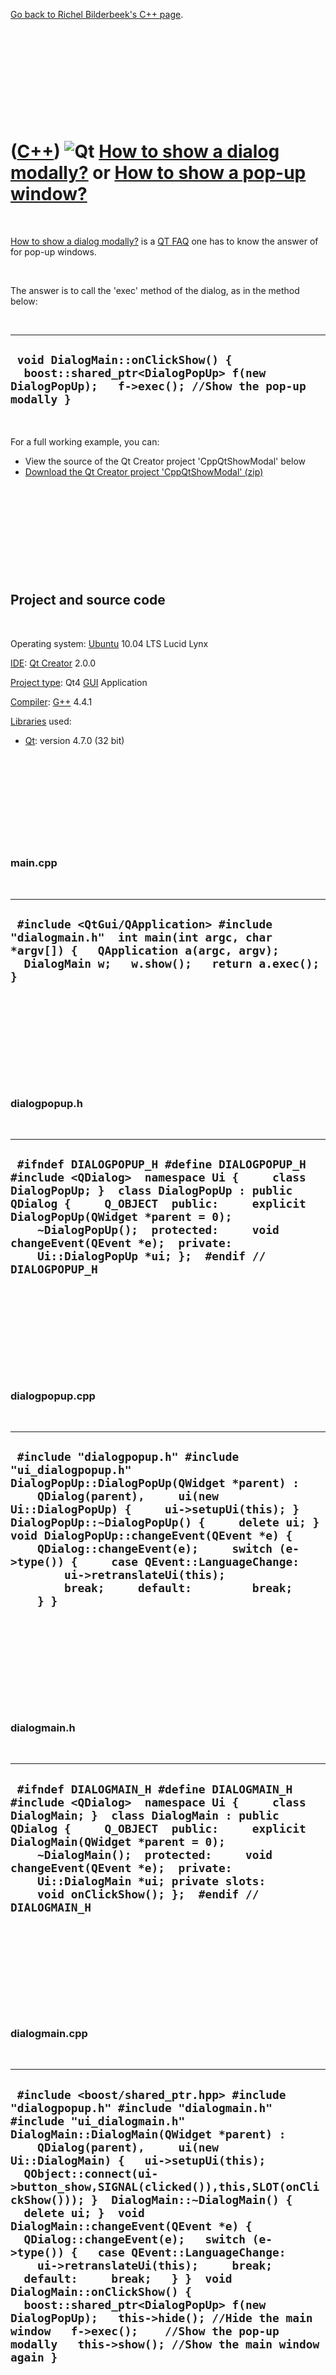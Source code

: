 

[Go back to Richel Bilderbeek's C++ page](Cpp.htm).

 

 

 

 

 

([C++](Cpp.htm)) ![Qt](PicQt.png) [How to show a dialog modally?](CppQtShowModal.htm) or [How to show a pop-up window?](CppQtShowModal.htm)
===========================================================================================================================================

 

[How to show a dialog modally?](CppQtShowModal.htm) is a [QT
FAQ](CppQtFaq.htm) one has to know the answer of for pop-up windows.

 

The answer is to call the 'exec' method of the dialog, as in the method
below:

 

  -----------------------------------------------------------------------------------------------------------------------------------
  ` void DialogMain::onClickShow() {   boost::shared_ptr<DialogPopUp> f(new DialogPopUp);   f->exec(); //Show the pop-up modally }`
  -----------------------------------------------------------------------------------------------------------------------------------

 

For a full working example, you can:

-   View the source of the Qt Creator project 'CppQtShowModal' below
-   [Download the Qt Creator project
    'CppQtShowModal' (zip)](CppQtShowModal.zip)

 

 

 

 

 

Project and source code
-----------------------

 

Operating system: [Ubuntu](http://www.ubuntu.com) 10.04 LTS Lucid Lynx

[IDE](CppIde.htm): [Qt Creator](CppQt.htm) 2.0.0

[Project type](CppQtProjectType.htm): Qt4 [GUI](CppGui.htm) Application

[Compiler](CppCompiler.htm): [G++](CppGpp.htm) 4.4.1

[Libraries](CppLibrary.htm) used:

-   [Qt](CppQt.htm): version 4.7.0 (32 bit)

 

 

 

 

 

### main.cpp

 

  -----------------------------------------------------------------------------------------------------------------------------------------------------------------------------
  ` #include <QtGui/QApplication> #include "dialogmain.h"  int main(int argc, char *argv[]) {   QApplication a(argc, argv);   DialogMain w;   w.show();   return a.exec(); }`
  -----------------------------------------------------------------------------------------------------------------------------------------------------------------------------

 

 

 

 

 

### dialogpopup.h

 

  --------------------------------------------------------------------------------------------------------------------------------------------------------------------------------------------------------------------------------------------------------------------------------------------------------------------------------------------------------
  ` #ifndef DIALOGPOPUP_H #define DIALOGPOPUP_H  #include <QDialog>  namespace Ui {     class DialogPopUp; }  class DialogPopUp : public QDialog {     Q_OBJECT  public:     explicit DialogPopUp(QWidget *parent = 0);     ~DialogPopUp();  protected:     void changeEvent(QEvent *e);  private:     Ui::DialogPopUp *ui; };  #endif // DIALOGPOPUP_H`
  --------------------------------------------------------------------------------------------------------------------------------------------------------------------------------------------------------------------------------------------------------------------------------------------------------------------------------------------------------

 

 

 

 

 

### dialogpopup.cpp

 

  ---------------------------------------------------------------------------------------------------------------------------------------------------------------------------------------------------------------------------------------------------------------------------------------------------------------------------------------------------------------------------------------------------------------------------------------------------------
  ` #include "dialogpopup.h" #include "ui_dialogpopup.h"  DialogPopUp::DialogPopUp(QWidget *parent) :     QDialog(parent),     ui(new Ui::DialogPopUp) {     ui->setupUi(this); }  DialogPopUp::~DialogPopUp() {     delete ui; }  void DialogPopUp::changeEvent(QEvent *e) {     QDialog::changeEvent(e);     switch (e->type()) {     case QEvent::LanguageChange:         ui->retranslateUi(this);         break;     default:         break;     } }`
  ---------------------------------------------------------------------------------------------------------------------------------------------------------------------------------------------------------------------------------------------------------------------------------------------------------------------------------------------------------------------------------------------------------------------------------------------------------

 

 

 

 

 

### dialogmain.h

 

  ---------------------------------------------------------------------------------------------------------------------------------------------------------------------------------------------------------------------------------------------------------------------------------------------------------------------------------------------------------------------------------------
  ` #ifndef DIALOGMAIN_H #define DIALOGMAIN_H  #include <QDialog>  namespace Ui {     class DialogMain; }  class DialogMain : public QDialog {     Q_OBJECT  public:     explicit DialogMain(QWidget *parent = 0);     ~DialogMain();  protected:     void changeEvent(QEvent *e);  private:     Ui::DialogMain *ui; private slots:     void onClickShow(); };  #endif // DIALOGMAIN_H`
  ---------------------------------------------------------------------------------------------------------------------------------------------------------------------------------------------------------------------------------------------------------------------------------------------------------------------------------------------------------------------------------------

 

 

 

 

 

### dialogmain.cpp

 

  ---------------------------------------------------------------------------------------------------------------------------------------------------------------------------------------------------------------------------------------------------------------------------------------------------------------------------------------------------------------------------------------------------------------------------------------------------------------------------------------------------------------------------------------------------------------------------------------------------------------------------------------------------------------------------------------------------------------------------------------------------------------------------------------
  ` #include <boost/shared_ptr.hpp> #include "dialogpopup.h" #include "dialogmain.h" #include "ui_dialogmain.h"  DialogMain::DialogMain(QWidget *parent) :     QDialog(parent),     ui(new Ui::DialogMain) {   ui->setupUi(this);   QObject::connect(ui->button_show,SIGNAL(clicked()),this,SLOT(onClickShow())); }  DialogMain::~DialogMain() {   delete ui; }  void DialogMain::changeEvent(QEvent *e) {   QDialog::changeEvent(e);   switch (e->type()) {   case QEvent::LanguageChange:     ui->retranslateUi(this);     break;   default:     break;   } }  void DialogMain::onClickShow() {   boost::shared_ptr<DialogPopUp> f(new DialogPopUp);   this->hide(); //Hide the main window   f->exec();    //Show the pop-up modally   this->show(); //Show the main window again }`
  ---------------------------------------------------------------------------------------------------------------------------------------------------------------------------------------------------------------------------------------------------------------------------------------------------------------------------------------------------------------------------------------------------------------------------------------------------------------------------------------------------------------------------------------------------------------------------------------------------------------------------------------------------------------------------------------------------------------------------------------------------------------------------------------

 

 

 

 

 

[Go back to Richel Bilderbeek's C++ page](Cpp.htm).



 

[![Valid XHTML 1.0 Strict](valid-xhtml10.png){width="88"
height="31"}](http://validator.w3.org/check?uri=referer)
